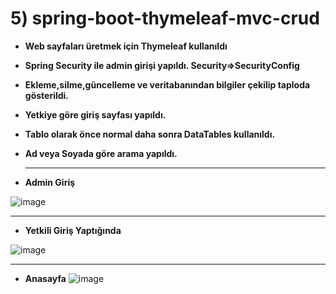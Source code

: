 # 5) spring-boot-thymeleaf-mvc-crud

- **Web sayfaları üretmek için Thymeleaf kullanıldı**
- **Spring Security ile admin girişi yapıldı. Security=>SecurityConfig**
- **Ekleme,silme,güncelleme ve veritabanından bilgiler çekilip taploda gösterildi.**
- **Yetkiye göre giriş sayfası yapıldı.**
- **Tablo olarak önce normal daha sonra DataTables kullanıldı.**
- **Ad veya Soyada göre arama yapıldı.**

  *****
- **Admin Giriş**
  
![image](https://github.com/cengizselvi/spring-boot-thymeleaf-mvc-crud/assets/56098690/0ac7e0d1-5e10-4e32-b43c-dccc3d642448)

****

- **Yetkili Giriş Yaptığında**


![image](https://github.com/cengizselvi/spring-boot-thymeleaf-mvc-crud/assets/56098690/86819c91-ce42-40ee-ae2d-9147f3061b0c)



****


- **Anasayfa**
![image](https://github.com/cengizselvi/spring-boot-thymeleaf-mvc-crud/assets/56098690/6c4ad8c4-a35c-4066-a928-577732a4d13e)


